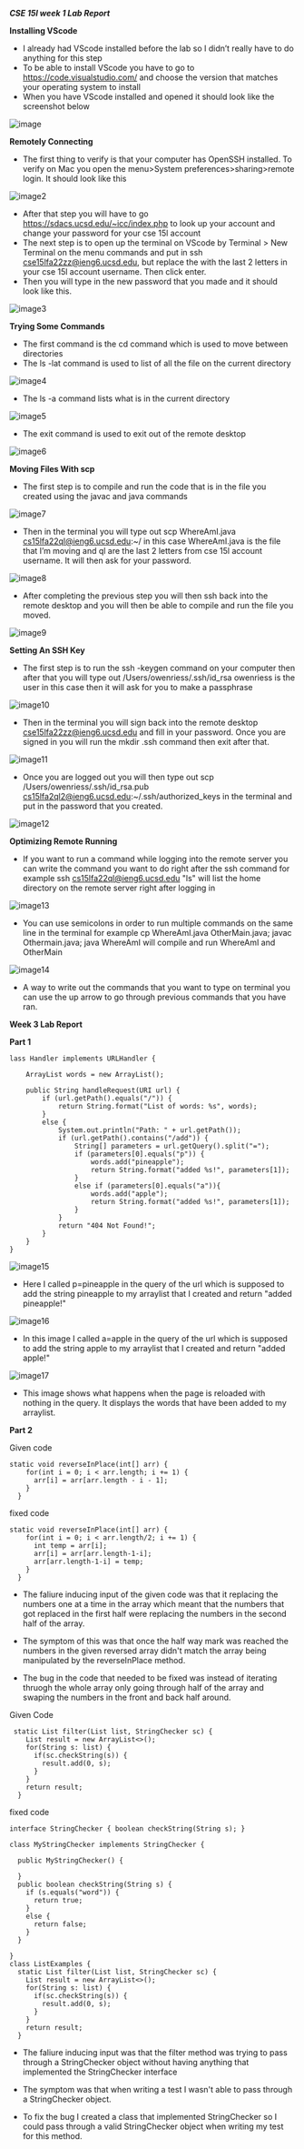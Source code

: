 ***CSE 15l week 1 Lab Report***

**Installing VScode**
- I already had VScode installed before the lab so I didn’t really have to do anything for this step
- To be able to install VScode you have to go to https://code.visualstudio.com/ and choose the version that matches your operating system to install
- When you have VScode installed and opened it should look like the screenshot below

![image](images/VScode.png)


**Remotely Connecting**

- The first thing to verify is that your computer has OpenSSH installed. To verify on Mac you open the menu>System preferences>sharing>remote login. It should look like this

![image2](images/openSSH.png)

- After that step you will have to go https://sdacs.ucsd.edu/~icc/index.php to look up your account and change your password for your cse 15l account
- The next step is to open up the terminal on VScode by Terminal > New Terminal on the menu commands and put in ssh cse15lfa22zz@ieng6.ucsd.edu, but replace the with the last 2 letters in your cse 15l account username. Then click enter.
- Then you will type in the new password that you made and it should look like this.

![image3](images/ssh.png)

**Trying Some Commands**

- The first command is the cd command which is used to move between directories
- The ls -lat command is used to list of all the file on the current directory

![image4](images/ls-lat.png)

- The ls -a command lists what is in the current directory

![image5](images/ls-a2.png)

- The exit command is used to exit out of the remote desktop

![image6](images/exit.png)

**Moving Files With scp**

- The first step is to compile and run the code that is in the file you created using the javac and java commands

![image7](images/whereAmI.png)

- Then in the terminal you will type out 
scp WhereAmI.java cs15lfa22ql@ieng6.ucsd.edu:~/ in this case WhereAmI.java is the file that I’m moving and ql are the last 2 letters from cse 15l account username. It will then ask for your password.

![image8](images/whereAmIpassword.png)

- After completing the previous step you will then ssh back into the remote desktop and you will then be able to compile and run the file you moved.

![image9](images/FileCopy.png)

**Setting An SSH Key**

 - The first step is to run the ssh -keygen command on your computer then after that you will type out /Users/owenriess/.ssh/id_rsa owenriess is the user in this case then it will ask for you to make a passphrase

 ![image10](/images/settingSSH.png)

 - Then in the terminal you will sign back into the remote desktop cse15lfa22zz@ieng6.ucsd.edu and fill in your password. Once you are signed in you will run the mkdir .ssh command then exit after that.

 ![image11](images/mkdir.png)

 - Once you are logged out you will then type out 
 scp /Users/owenriess/.ssh/id_rsa.pub cs15lfa2ql2@ieng6.ucsd.edu:~/.ssh/authorized_keys in the terminal and put in the password that you created.

![image12](images/password.png)

**Optimizing Remote Running**

- If you want to run a command while logging into the remote server you can write the command you want to do right after the ssh command for example 
ssh cs15lfa22ql@ieng6.ucsd.edu "ls" will list the home directory on the remote server right after logging in 

![image13](images/"LS".png)

- You can use semicolons in order to run multiple commands on the same line in the terminal for example cp WhereAmI.java OtherMain.java; javac Othermain.java; java WhereAmI will compile and run WhereAmI and OtherMain

![image14](images/FileCopy.png)

- A way to write out the commands that you want to type on terminal you can use the up arrow to go through previous commands that you have ran.







**Week 3 Lab Report**

**Part 1**

<pre><code>lass Handler implements URLHandler {

    ArrayList<String> words = new ArrayList<String>();

    public String handleRequest(URI url) {
        if (url.getPath().equals("/")) {
            return String.format("List of words: %s", words);
        } 
        else {
            System.out.println("Path: " + url.getPath());
            if (url.getPath().contains("/add")) {
                String[] parameters = url.getQuery().split("=");
                if (parameters[0].equals("p")) {
                    words.add("pineapple");
                    return String.format("added %s!", parameters[1]);
                }
                else if (parameters[0].equals("a")){
                    words.add("apple");
                    return String.format("added %s!", parameters[1]);
                }
            }
            return "404 Not Found!";
        }
    }
}</code></pre>



![image15](images/pineapple2.png)

- Here I called p=pineapple in the query of the url which is supposed to add the string pineapple to my arraylist that I created and return "added pineapple!"

![image16](images/apple2.png)

- In this image I called a=apple in the query of the url which is supposed to add the string apple to my arraylist that I created and return "added apple!"

![image17](images/list.png)

- This image shows what happens when the page is reloaded with nothing in the query. It displays the words that have been added to my arraylist.


**Part 2**

<p> Given code
<pre><code>static void reverseInPlace(int[] arr) {
    for(int i = 0; i < arr.length; i += 1) {
      arr[i] = arr[arr.length - i - 1];
    }
  }</code></pre>

  <p> fixed code

  <pre><code>static void reverseInPlace(int[] arr) {
    for(int i = 0; i < arr.length/2; i += 1) {
      int temp = arr[i];
      arr[i] = arr[arr.length-1-i];
      arr[arr.length-1-i] = temp;
    }
  }</code></pre>

- The faliure inducing input of the given code was that it replacing the numbers one at a time in the array which meant that the numbers that got replaced in the first half were replacing the numbers in the second half of the array.

- The symptom of this was that once the half way mark was reached the numbers in the given reversed array didn't match the array being manipulated by the reverseInPlace method.

- The bug in the code that needed to be fixed was instead of iterating thruogh the whole array only going through half of the array and swaping the numbers in the front and back half around.

<p> Given Code

<pre><code> static List<String> filter(List<String> list, StringChecker sc) {
    List<String> result = new ArrayList<>();
    for(String s: list) {
      if(sc.checkString(s)) {
        result.add(0, s);
      }
    }
    return result;
  }</code></pre>

  <p> fixed code

  <pre><code>interface StringChecker { boolean checkString(String s); }

class MyStringChecker implements StringChecker {

  public MyStringChecker() {

  }
  public boolean checkString(String s) {
    if (s.equals("word")) {
      return true;
    }
    else {
      return false;
    }
  }

}
class ListExamples {
  static List<String> filter(List<String> list, StringChecker sc) {
    List<String> result = new ArrayList<>();
    for(String s: list) {
      if(sc.checkString(s)) {
        result.add(0, s);
      }
    }
    return result;
  }</code></pre>

  - The faliure inducing input was that the filter method was trying to pass through a StringChecker object without having anything that implemented the StringChecker interface

  - The symptom was that when writing a test I wasn't able to pass through a StringChecker object.

  - To fix the bug I created a class that implemented StringChecker so I could pass through a valid StringChecker object when writing my test for this method.
















